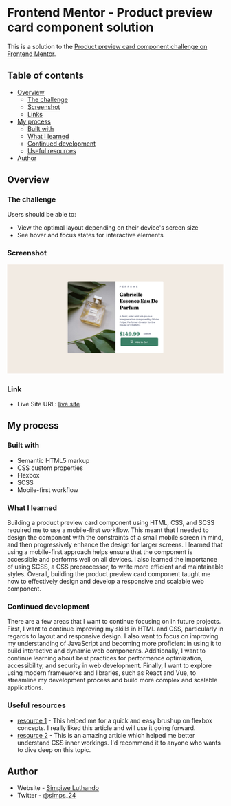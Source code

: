 # Frontend Mentor - Product preview card component solution

This is a solution to the [Product preview card component challenge on Frontend Mentor](https://www.frontendmentor.io/challenges/product-preview-card-component-GO7UmttRfa). 

## Table of contents

- [Overview](#overview)
  - [The challenge](#the-challenge)
  - [Screenshot](#screenshot)
  - [Links](#links)
- [My process](#my-process)
  - [Built with](#built-with)
  - [What I learned](#what-i-learned)
  - [Continued development](#continued-development)
  - [Useful resources](#useful-resources)
- [Author](#author)

## Overview

### The challenge

Users should be able to:

- View the optimal layout depending on their device's screen size
- See hover and focus states for interactive elements

### Screenshot

![preview](./screenshot.png)

### Link

- Live Site URL: [live site](https://product-preview-card-component-blond.vercel.app/)

## My process

### Built with

- Semantic HTML5 markup
- CSS custom properties
- Flexbox
- SCSS
- Mobile-first workflow 

### What I learned

Building a product preview card component using HTML, CSS, and SCSS required me to use a mobile-first workflow. This meant that I needed to design the component with the constraints of a small mobile screen in mind, and then progressively enhance the design for larger screens. I learned that using a mobile-first approach helps ensure that the component is accessible and performs well on all devices. I also learned the importance of using SCSS, a CSS preprocessor, to write more efficient and maintainable styles. Overall, building the product preview card component taught me how to effectively design and develop a responsive and scalable web component.

### Continued development

There are a few areas that I want to continue focusing on in future projects. First, I want to continue improving my skills in HTML and CSS, particularly in regards to layout and responsive design. I also want to focus on improving my understanding of JavaScript and becoming more proficient in using it to build interactive and dynamic web components. Additionally, I want to continue learning about best practices for performance optimization, accessibility, and security in web development. Finally, I want to explore using modern frameworks and libraries, such as React and Vue, to streamline my development process and build more complex and scalable applications.

### Useful resources

- [resource 1](https://css-tricks.com/snippets/css/a-guide-to-flexbox/) - This helped me for a quick and easy brushup on flexbox concepts. I really liked this article and will use it going forward.
- [ resource 2](https://developer.mozilla.org/en-US/docs/Web/CSS) - This is an amazing article which helped me better understand CSS inner workings. I'd recommend it to anyone who wants to dive deep on this topic.

## Author

- Website - [Simpiwe Luthando](https://luthandosimphiwe.me/)
- Twitter - [@simps_24](https://twitter.com/simps_24)


